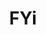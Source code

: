 ---
hackday: 05-cambridge
links:
  website: http://medqna-vps.retrosnub.co.uk
summary: ''
team:
- '@jonjhilton'
title: FYi
---